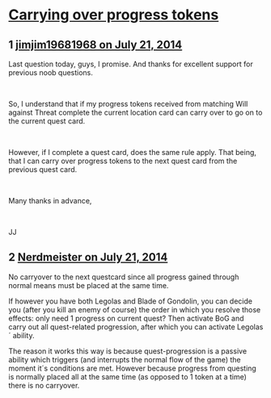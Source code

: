 # [Carrying over progress tokens](https://community.fantasyflightgames.com/topic/111350-carrying-over-progress-tokens/)

## 1 [jimjim19681968 on July 21, 2014](https://community.fantasyflightgames.com/topic/111350-carrying-over-progress-tokens/?do=findComment&comment=1163636)

Last question today, guys, I promise. And thanks for excellent support for previous noob questions.

 

So, I understand that if my progress tokens received from matching Will against Threat complete the current location card can carry over to go on to the current quest card.

 

However, if I complete a quest card, does the same rule apply. That being, that I can carry over progress tokens to the next quest card from the previous quest card.

 

Many thanks in advance,

 

JJ

## 2 [Nerdmeister on July 21, 2014](https://community.fantasyflightgames.com/topic/111350-carrying-over-progress-tokens/?do=findComment&comment=1163641)

No carryover to the next questcard since all progress gained through normal means must be placed at the same time.

If however you have both Legolas and Blade of Gondolin, you can decide you (after you kill an enemy of course) the order in which you resolve those effects: only need 1 progress on current quest? Then activate BoG and carry out all quest-related progression, after which you can activate Legolas´ ability.

The reason it works this way is because quest-progression is a passive ability which triggers (and interrupts the normal flow of the game) the moment it´s conditions are met. However because progress from questing is normally placed all at the same time (as opposed to 1 token at a time) there is no carryover.

